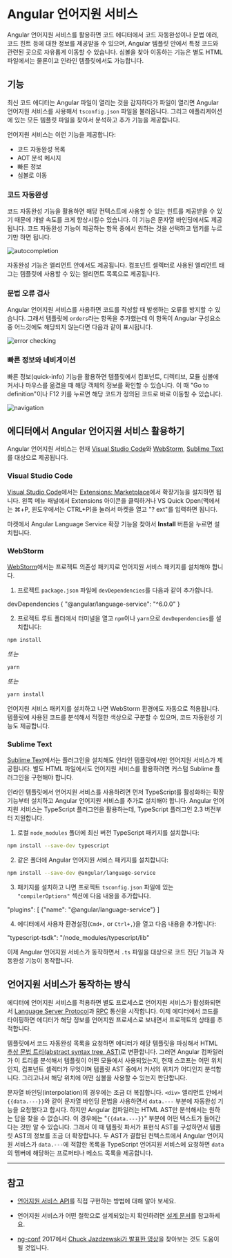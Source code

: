 <!--
# Angular Language Service
-->
# Angular 언어지원 서비스

<!--
The Angular Language Service provides code editors with a way to get completions, errors,
hints, and navigation inside Angular templates.
It works with external templates in separate HTML files, and also with in-line templates.
-->
Angular 언어지원 서비스를 활용하면 코드 에디터에서 코드 자동완성이나 문법 에러, 코드 힌트 등에 대한 정보를 제공받을 수 있으며, Angular 템플릿 안에서 특정 코드와 관련된 곳으로 자유롭게 이동할 수 있습니다.
심볼을 찾아 이동하는 기능은 별도 HTML 파일에서는 물론이고 인라인 템플릿에서도 가능합니다.


<!--
## Features
-->
## 기능

<!--
Your editor autodetects that you are opening an Angular file.
It then uses the Angular Language Service to read your `tsconfig.json` file, find all the
templates you have in your application, and then provide language services for any templates that you open.

Language services include:

* Completions lists
* AOT Diagnostic messages
* Quick info
* Go to definition
-->
최신 코드 에디터는 Angular 파일이 열리는 것을 감지하다가 파일이 열리면 Angular 언어지원 서비스를 사용해서 `tsconfig.json` 파일을 불러옵니다.
그리고 애플리케이션에 있는 모든 템플릿 파일을 찾아서 분석하고 추가 기능을 제공합니다.

언어지원 서비스는 이런 기능을 제공합니다:

* 코드 자동완성 목록
* AOT 분석 메시지
* 빠른 정보
* 심볼로 이동

<!--
### Autocompletion
-->
### 코드 자동완성

<!--
Autocompletion can speed up your development time by providing you with
contextual possibilities and hints as you type.
This example shows autocomplete in an interpolation. As you type it out,
you can hit tab to complete.

<div class="lightbox">
  <img src="generated/images/guide/language-service/language-completion.gif" alt="autocompletion">
</div>

There are also completions within elements. Any elements you have as a component selector will
show up in the completion list.
-->
코드 자동완성 기능을 활용하면 해당 컨텍스트에 사용할 수 있는 힌트를 제공받을 수 있기 때문에 개발 속도를 크게 향상시킬수 있습니다.
이 기능은 문자열 바인딩에서도 제공됩니다.
코드 자동완성 기능이 제공하는 항목 중에서 원하는 것을 선택하고 탭키를 누르기만 하면 됩니다.

<div class="lightbox">
  <img src="generated/images/guide/language-service/language-completion.gif" alt="autocompletion">
</div>

자동완성 기능은 엘리먼트 안에서도 제공됩니다.
컴포넌트 셀렉터로 사용된 엘리먼트 태그는 템플릿에 사용할 수 있는 엘리먼트 목록으로 제공됩니다.

<!--
### Error checking
-->
### 문법 오류 검사

<!--
The Angular Language Service can forewarn you of mistakes in your code.
In this example, Angular doesn't know what `orders` is or where it comes from.
-->
Angular 언어지원 서비스를 사용하면 코드를 작성할 때 발생하는 오류를 방지할 수 있습니다.
그래서 템플릿에 `orders`라는 항목을 추가했는데 이 항목이 Angular 구성요소 중 어느것에도 해당되지 않는다면 다음과 같이 표시됩니다.

<div class="lightbox">
  <img src="generated/images/guide/language-service/language-error.gif" alt="error checking">
</div>


<!--
### Quick info and navigation
-->
### 빠른 정보와 네비게이션

<!--
The quick-info feature allows you to hover to see where components, directives, modules, and so on come from.
You can then click "Go to definition" or press F12 to go directly to the definition.
-->
빠른 정보(quick-info) 기능을 활용하면 템플릿에서 컴포넌트, 디렉티브, 모듈 심볼에 커서나 마우스를 옮겼을 때 해당 객체의 정보를 확인할 수 있습니다.
이 때 "Go to definition"이나 F12 키를 누르면 해당 코드가 정의된 코드로 바로 이동할 수 있습니다.

<div class="lightbox">
  <img src="generated/images/guide/language-service/language-navigation.gif" alt="navigation">
</div>


<!--
## Angular Language Service in your editor
-->
## 에디터에서 Angular 언어지원 서비스 활용하기

<!--
Angular Language Service is currently available as an extension for [Visual Studio Code](https://code.visualstudio.com/),
[WebStorm](https://www.jetbrains.com/webstorm), and [Sublime Text](https://www.sublimetext.com/).
-->
Angular 언어지원 서비스는 현재 [Visual Studio Code](https://code.visualstudio.com/)와 [WebStorm](https://www.jetbrains.com/webstorm), [Sublime Text](https://www.sublimetext.com/)를 대상으로 제공됩니다.


### Visual Studio Code

<!--
In [Visual Studio Code](https://code.visualstudio.com/), install the extension from the [Extensions: Marketplace](https://marketplace.visualstudio.com/items?itemName=Angular.ng-template). You can open the marketplace from the editor using the Extensions icon on the left menu pane, or use VS Quick Open (⌘+P on Mac, CTRL+P on Windows) and type "? ext".

In the marketplace, search for Angular Language Service extension, and click the **Install** button.
-->
[Visual Studio Code](https://code.visualstudio.com/)에서는 [Extensions: Marketplace](https://marketplace.visualstudio.com/items?itemName=Angular.ng-template)에서 확장기능을 설치하면 됩니다.
왼쪽 메뉴 패널에서 Extensions 아이콘을 클릭하거나 VS Quick Open(맥에서는 ⌘+P, 윈도우에서는 CTRL+P)을 눌러서 마켓을 열고 "? ext"를 입력하면 됩니다.

마켓에서 Angular Language Service 확장 기능을 찾아서 **Install** 버튼을 누르면 설치됩니다.


### WebStorm

<!--
In [WebStorm](https://www.jetbrains.com/webstorm/), you must install the language service package as a project dependency.

1. Add the following to your `devDependencies` in your project's `package.json`

<code-example language="json" header="package.json">
devDependencies {
  "@angular/language-service": "^6.0.0"
}
</code-example>

2. In the terminal window at the root of your project, install the `devDependencies` with `npm` or `yarn`:
-->
[WebStorm](https://www.jetbrains.com/webstorm/)에서는 프로젝트 의존성 패키지로 언어지원 서비스 패키지를 설치해야 합니다.

1. 프로젝트 `package.json` 파일에 `devDependencies`를 다음과 같이 추가합니다.

<code-example language="json" header="package.json">
devDependencies {
  "@angular/language-service": "^6.0.0"
}
</code-example>

2. 프로젝트 루트 폴더에서 터미널을 열고 `npm`이나 `yarn`으로 `devDependencies`를 설치합니다:


```sh
npm install
```
<!--
*OR*
-->
*또는*

```sh
yarn
```

<!--
*OR*
-->
*또는*

```sh
yarn install
```

<!--
When Angular sees this dev dependency, it provides the language service in the WebStorm environment.
WebStorm then gives you colorization inside the template and autocomplete in addition to the Angular Language Service.
-->
언어지원 서비스 패키지를 설치하고 나면 WebStorm 환경에도 자동으로 적용됩니다.
템플릿에 사용된 코드를 분석해서 적절한 색상으로 구분할 수 있으며, 코드 자동완성 기능도 제공합니다.


### Sublime Text

<!--
In [Sublime Text](https://www.sublimetext.com/), the Language Service supports only in-line templates when installed as a plug-in.
You need a custom Sublime plug-in (or modifications to the current plug-in) for completions in HTML files.

To use the Language Service for in-line templates, you must first add an extension to allow TypeScript, then install the Angular Language Service plug-in. Starting with TypeScript 2.3, TypeScript has a plug-in model that the language service can use.

1. Install the latest version of TypeScript in a local `node_modules` directory:

```sh
npm install --save-dev typescript
```

2. Install the Angular Language Service package in the same location:

```sh
npm install --save-dev @angular/language-service
```

3. Once the package is installed,  add the following to the `"compilerOptions"` section of your project's `tsconfig.json`.

<code-example language="json" header="tsconfig.json">
  "plugins": [
      {"name": "@angular/language-service"}
  ]
</code-example>

4. In your editor's user preferences (`Cmd+,` or `Ctrl+,`), add the following:

<code-example language="json" header="Sublime Text user preferences">
"typescript-tsdk": "<path to your folder>/node_modules/typescript/lib"
</code-example>

This allows the Angular Language Service to provide diagnostics and completions in `.ts` files.
-->
[Sublime Text](https://www.sublimetext.com/)에서는 플러그인을 설치해도 인라인 템플릿에서만 언어지원 서비스가 제공됩니다.
별도 HTML 파일에서도 언어지원 서비스를 활용하려면 커스텀 Sublime 플러그인을 구현해야 합니다.

인라인 템플릿에서 언어지원 서비스를 사용하려면 먼저 TypeScript를 활성화하는 확장 기능부터 설치하고 Angular 언어지원 서비스를 추가로 설치해야 합니다.
Angular 언어지원 서비스는 TypeScript 플러그인을 활용하는데, TypeScript 플러그인 2.3 버전부터 지원합니다.

1. 로컬 `node_modules` 폴더에 최신 버전 TypeScript 패키지를 설치합니다:

```sh
npm install --save-dev typescript
```

2. 같은 폴더에 Angular 언어지원 서비스 패키지를 설치합니다:

```sh
npm install --save-dev @angular/language-service
```

3. 패키지를 설치하고 나면 프로젝트 `tsconfig.json` 파일에 있는 `"compilerOptions"` 섹션에 다음 내용을 추가합니다.

<code-example language="json" header="tsconfig.json">
  "plugins": [
      {"name": "@angular/language-service"}
  ]
</code-example>

4. 에디터에서 사용자 환경설정(`Cmd+,` or `Ctrl+,`)을 열고 다음 내용을 추가합니다:

<code-example language="json" header="Sublime Text user preferences">
"typescript-tsdk": "<path to your folder>/node_modules/typescript/lib"
</code-example>

이제 Angular 언어지원 서비스가 동작하면서 `.ts` 파일을 대상으로 코드 진단 기능과 자동완성 기능이 동작합니다.


<!--
## How the Language Service works
-->
## 언어지원 서비스가 동작하는 방식

<!--
When you use an editor with a language service, the editor starts a separate language-service process
and communicates with it through an [RPC](https://en.wikipedia.org/wiki/Remote_procedure_call), using the [Language Server Protocol](https://microsoft.github.io/language-server-protocol/).
When you type into the editor, the editor sends information to the language-service process to
track the state of your project.

When you trigger a completion list within a template, the editor first parses the template into an
HTML [abstract syntax tree (AST)](https://en.wikipedia.org/wiki/Abstract_syntax_tree).
The Angular compiler interprets that tree to determine the context: which module the template is part of, the current scope, the component selector, and where your cursor is in the template AST. It can then determine the symbols that could potentially be at that position..

It's a little more involved if you are in an interpolation.
If you have an interpolation of `{{data.---}}` inside a `div` and need the completion list after `data.---`, the compiler can't use the HTML AST to find the answer.
The HTML AST can only tell the compiler that there is some text with the characters "`{{data.---}}`".
That's when the template parser produces an expression AST, which resides within the template AST.
The Angular Language Services then looks at `data.---` within its context, asks the TypeScript Language Service what the members of `data` are, and returns the list of possibilities.
-->
에디터에 언어지원 서비스를 적용하면 별도 프로세스로 언어지원 서비스가 활성화되면서 [Language Server Protocol](https://microsoft.github.io/language-server-protocol/)과 [RPC](https://en.wikipedia.org/wiki/Remote_procedure_call) 통신을 시작합니다.
이제 에디터에서 코드를 타이핑하면 에디터가 해당 정보를 언어지원 프로세스로 보내면서 프로젝트의 상태를 추적합니다.

템플릿에서 코드 자동완성 목록을 요청하면 에디터가 해당 템플릿을 파싱해서 HTML [추상 문법 트리(abstract syntax tree, AST)](https://en.wikipedia.org/wiki/Abstract_syntax_tree)로 변환합니다.
그러면 Angular 컴파일러가 이 트리를 분석해서 템플릿이 어떤 모듈에서 사용되었는지, 현재 스코프는 어떤 위치인지, 컴포넌트 셀렉터가 무엇이며 템플릿 AST 중에서 커서의 위치가 어디인지 분석합니다.
그리고나서 해당 위치에 어떤 심볼을 사용할 수 있는지 판단합니다.

문자열 바인딩(interpolation)의 경우에는 조금 더 복잡합니다.
`<div>` 엘리먼트 안에서 `{{data.---}}`와 같이 문자열 바인딩 문법을 사용하면서 `data.---` 부분에 자동완성 기능을 요청했다고 합시다.
하지만 Angular 컴파일러는 HTML AST만 분석해서는 원하는 답을 찾을 수 없습니다.
이 경우에는 "`{{data.---}}`" 부분에 어떤 텍스트가 들어간다는 것만 알 수 있습니다.
그래서 이 때 템플릿 파서가 표현식 AST를 구성하면서 템플릿 AST의 정보를 조금 더 확장합니다.
두 AST가 결합된 컨텍스트에서 Angular 언어지원 서비스가 `data.---`에 적합한 목록을  TypeScript 언어지원 서비스에 요청하면 `data`의 멤버에 해당하는 프로퍼티나 메소드 목록을 제공합니다.

<hr>

<!--
## More information
-->
## 참고

<!--
* For more in-depth information on the implementation, see the
[Angular Language Service API](https://github.com/angular/angular/blob/master/packages/language-service/src/types.ts).

* For more on the design considerations and intentions, see [design documentation here](https://github.com/angular/vscode-ng-language-service/wiki/Design).

* See also [Chuck Jazdzewski's presentation](https://www.youtube.com/watch?v=ez3R0Gi4z5A&t=368s) on the Angular Language Service from [ng-conf](https://www.ng-conf.org/) 2017.
-->
* [언어지원 서비스 API](https://github.com/angular/angular/blob/master/packages/language-service/src/types.ts)를 직접 구현하는 방법에 대해 알아 보세요.

* 언어지원 서비스가 어떤 철학으로 설계되었는지 확인하려면 [설계 문서](https://github.com/angular/vscode-ng-language-service/wiki/Design)를 참고하세요.

* [ng-conf](https://www.ng-conf.org/) 2017에서 [Chuck Jazdzewski가 발표한 영상](https://www.youtube.com/watch?v=ez3R0Gi4z5A&t=368s)을 찾아보는 것도 도움이 될 것입니다.